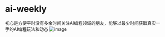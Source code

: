 # ai-weekly
初心是方便平时没有多余时间关注AI编程领域的朋友，能够以最少时间获取真实一手的AI编程玩法和动态
![image](https://github.com/user-attachments/assets/95294716-5528-42f2-896c-0f797b7d6462)
